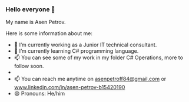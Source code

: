 ### Hello everyone 👋
My name is Asen Petrov.

Here is some information about me: 

- 🔭 I’m currently working as a Junior IT technical consultant.
- 🌱 I’m currently learning C# programming language.
- 📫 You can see some of my work in my folder C# Operations, more to follow soon.
- 
- 📫 You can reach me anytime on asenpetroff84@gmail.com or www.linkedin.com/in/asen-petrov-b15420190
- 😄 Pronouns: He/him
